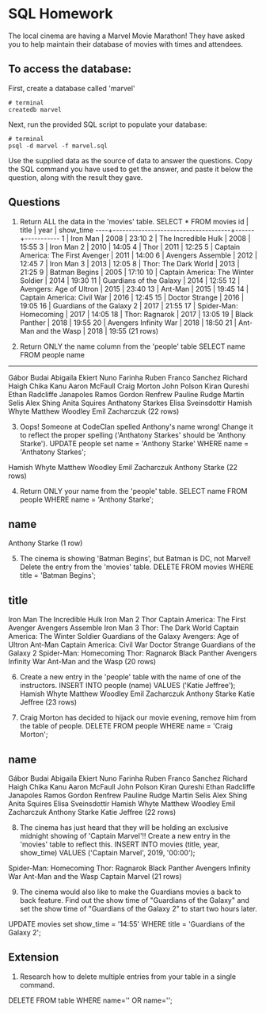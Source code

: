 # SQL Homework

The local cinema are having a Marvel Movie Marathon! They have asked you to help maintain their database of movies with times and attendees.

## To access the database:

First, create a database called 'marvel'

```
# terminal
createdb marvel
```

Next, run the provided SQL script to populate your database:

```
# terminal
psql -d marvel -f marvel.sql
```

Use the supplied data as the source of data to answer the questions. Copy the SQL command you have used to get the answer, and paste it below the question, along with the result they gave.

## Questions

1.  Return ALL the data in the 'movies' table.
SELECT * FROM movies
id |                title                | year | show_time
----+-------------------------------------+------+-----------
  1 | Iron Man                            | 2008 | 23:10
  2 | The Incredible Hulk                 | 2008 | 15:55
  3 | Iron Man 2                          | 2010 | 14:05
  4 | Thor                                | 2011 | 12:25
  5 | Captain America: The First Avenger  | 2011 | 14:00
  6 | Avengers Assemble                   | 2012 | 12:45
  7 | Iron Man 3                          | 2013 | 12:05
  8 | Thor: The Dark World                | 2013 | 21:25
  9 | Batman Begins                       | 2005 | 17:10
 10 | Captain America: The Winter Soldier | 2014 | 19:30
 11 | Guardians of the Galaxy             | 2014 | 12:55
 12 | Avengers: Age of Ultron             | 2015 | 23:40
 13 | Ant-Man                             | 2015 | 19:45
 14 | Captain America: Civil War          | 2016 | 12:45
 15 | Doctor Strange                      | 2016 | 19:05
 16 | Guardians of the Galaxy 2           | 2017 | 21:55
 17 | Spider-Man: Homecoming              | 2017 | 14:05
 18 | Thor: Ragnarok                      | 2017 | 13:05
 19 | Black Panther                       | 2018 | 19:55
 20 | Avengers Infinity War               | 2018 | 18:50
 21 | Ant-Man and the Wasp                | 2018 | 19:55
(21 rows)


2.  Return ONLY the name column from the 'people' table
SELECT name FROM people
name         
----------------------
Gábor Budai
Abigaila Ekiert
Nuno Farinha
Ruben Franco Sanchez
Richard Haigh
Chika Kanu
Aaron McFaull
Craig Morton
John Polson
Kiran Qureshi
Ethan Radcliffe
Janapoles Ramos
Gordon Renfrew
Pauline Rudge
Martin Selis
Alex Shing
Anita Squires
Anthatony Starkes
Elisa Sveinsdottir
Hamish Whyte
Matthew Woodley
Emil Zacharczuk
(22 rows)

3.  Oops! Someone at CodeClan spelled Anthony's name wrong! Change it to reflect the proper spelling ('Anthatony Starkes' should be 'Anthony Starke').
UPDATE people set name = 'Anthony Starke' WHERE name = 'Anthatony Starkes';

Hamish Whyte
 Matthew Woodley
 Emil Zacharczuk
 Anthony Starke
(22 rows)

4.  Return ONLY your name from the 'people' table.
SELECT name FROM people WHERE name = 'Anthony Starke';

name      
----------------
Anthony Starke
(1 row)

5.  The cinema is showing 'Batman Begins', but Batman is DC, not Marvel! Delete the entry from the 'movies' table.
DELETE FROM movies WHERE title = 'Batman Begins';

title                
-------------------------------------
Iron Man
The Incredible Hulk
Iron Man 2
Thor
Captain America: The First Avenger
Avengers Assemble
Iron Man 3
Thor: The Dark World
Captain America: The Winter Soldier
Guardians of the Galaxy
Avengers: Age of Ultron
Ant-Man
Captain America: Civil War
Doctor Strange
Guardians of the Galaxy 2
Spider-Man: Homecoming
Thor: Ragnarok
Black Panther
Avengers Infinity War
Ant-Man and the Wasp
(20 rows)

6.  Create a new entry in the 'people' table with the name of one of the instructors.
INSERT INTO people (name) VALUES ('Katie Jeffree');
Hamish Whyte
 Matthew Woodley
 Emil Zacharczuk
 Anthony Starke
 Katie Jeffree
(23 rows)

7.  Craig Morton has decided to hijack our movie evening, remove him from the table of people.
DELETE FROM people WHERE name = 'Craig Morton';

name         
----------------------
Gábor Budai
Abigaila Ekiert
Nuno Farinha
Ruben Franco Sanchez
Richard Haigh
Chika Kanu
Aaron McFaull
John Polson
Kiran Qureshi
Ethan Radcliffe
Janapoles Ramos
Gordon Renfrew
Pauline Rudge
Martin Selis
Alex Shing
Anita Squires
Elisa Sveinsdottir
Hamish Whyte
Matthew Woodley
Emil Zacharczuk
Anthony Starke
Katie Jeffree
(22 rows)

8.  The cinema has just heard that they will be holding an exclusive midnight showing of 'Captain Marvel'!! Create a new entry in the 'movies' table to reflect this.
INSERT INTO movies (title, year, show_time) VALUES ('Captain Marvel', 2019, '00:00');

Spider-Man: Homecoming
Thor: Ragnarok
Black Panther
Avengers Infinity War
Ant-Man and the Wasp
Captain Marvel
(21 rows)

9.  The cinema would also like to make the Guardians movies a back to back feature. Find out the show time of "Guardians of the Galaxy" and set the show time of "Guardians of the Galaxy 2" to start two hours later.

UPDATE movies set show_time = '14:55' WHERE title = 'Guardians of the Galaxy 2';

## Extension

1.  Research how to delete multiple entries from your table in a single command.

DELETE FROM table WHERE name='' OR name='';
